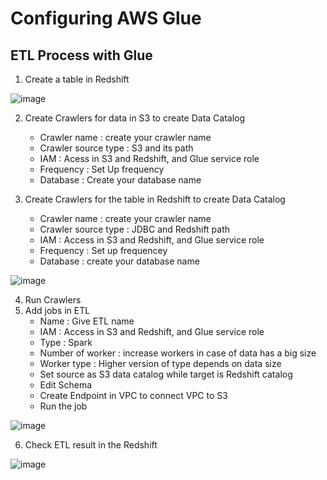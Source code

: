 # Configuring AWS Glue

## ETL Process with Glue 

1. Create a table in Redshift 

 ![image](https://user-images.githubusercontent.com/48470854/130252068-5f8b099e-ce36-48b3-8f33-247fcdb00170.png)


2. Create Crawlers for data in S3 to create Data Catalog
    - Crawler name : create your crawler name
    - Crawler source type : S3 and its path
    - IAM : Acess in S3 and Redshift, and Glue service role
    - Frequency : Set Up frequency
    - Database : Create your database name 

3. Create Crawlers for the table in Redshift to create Data Catalog
    - Crawler name : create your crawler name
    - Crawler source type : JDBC and Redshift path
    - IAM : Access in S3 and Redshift, and Glue service role
    - Frequency : Set up frequencey
    - Database : create your database name 

![image](https://user-images.githubusercontent.com/48470854/130251234-897c8351-5b51-4bb7-b61b-11940ad07788.png)


4. Run Crawlers
5. Add jobs in ETL  
    - Name : Give ETL name 
    - IAM : Access in S3 and Redshift, and Glue service role
    - Type : Spark
    - Number of worker : increase workers in case of data has a big size
    - Worker type : Higher version of type depends on data size
    - Set source as S3 data catalog while target is Redshift catalog
    - Edit Schema
    - Create Endpoint in VPC to connect VPC to S3
    - Run the job

![image](https://user-images.githubusercontent.com/48470854/130250510-d2851f5d-f294-4ea1-8e0c-5874863d58d1.png)

6. Check ETL result in the Redshift

![image](https://user-images.githubusercontent.com/48470854/130251955-12e5da73-bafe-45ef-a389-ca3f155010f5.png)


